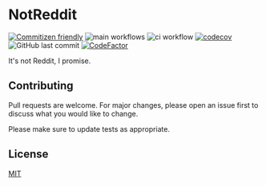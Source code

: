 # NotReddit

[![Commitizen friendly](https://img.shields.io/badge/commitizen-friendly-brightgreen.svg)](http://commitizen.github.io/cz-cli/) ![main workflows](https://github.com/github/docs/actions/workflows/main.yml/badge.svg?branch=main) ![ci workflow](https://img.shields.io/github/workflow/status/briceduke/notreddit/CI) [![codecov](https://codecov.io/gh/briceduke/notreddit/branch/main/graph/badge.svg)](https://codecov.io/gh/briceduke/notreddit) ![GitHub last commit](https://img.shields.io/github/last-commit/briceduke/notreddit) [![CodeFactor](https://www.codefactor.io/repository/github/briceduke/notreddit/badge)](https://www.codefactor.io/repository/github/briceduke/notreddit)

It's not Reddit, I promise.

## Contributing

Pull requests are welcome. For major changes, please open an issue first to discuss what you would like to change.

Please make sure to update tests as appropriate.

## License

[MIT](https://choosealicense.com/licenses/mit/)
